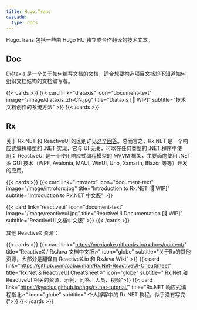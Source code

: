```yaml
---
title: Hugo.Trans
cascade:
  type: docs
---
```


Hugo.Trans 包括一些由 Hugo HU 独立或合作翻译的技术文本。

## Doc

Diátaxis 是一个关于如何编写文档的文档，适合想要构造项目文档却不知道如何组织文档结构的文档编写者。

{{< cards >}}
  {{< card
  link="diataxis"
  icon="document-text"
  image="/image/diataxis_zh-CN.jpg"
  title="Diátaxis [🚧 WIP]"
  subtitle="技术文档创作的系统方法" >}}
{{< /cards >}}

## Rx

关于 Rx.NET 和 ReactiveUI 的区别详见[这个回答](https://stackoverflow.com/questions/34727584/reactiveui-rxui-vs-reactive-extensions)。总而言之，Rx.NET 是一个响应式编程模型的 .NET 实现，它与 UI 无关，可以在任何类型的 .NET 程序中使用； ReactiveUI 是一个使用响应式编程模型的 MVVM 框架，主要面向使用 .NET 系 GUI 技术（WPF, Avalonia, MAUI, WinUI, Uno, Xamarin, Blazor 等等）开发的应用。

{{< cards >}}
  {{< card
  link="introtorx"
  icon="document-text"
  image="/image/introtorx.jpg"
  title="Introduction to Rx.NET [🚧 WIP]"
  subtitle="Introduction to Rx.NET 中文版" >}}

  {{< card
  link="reactiveui"
  icon="document-text"
  image="/image/reactiveui.jpg"
  title="ReactiveUI Documentation [🚧 WIP]"
  subtitle="ReactiveUI 文档中文版" >}}
{{< /cards >}}

其他 ReactiveX 资源：

{{< cards >}}
  {{< card link="https://mcxiaoke.gitbooks.io/rxdocs/content/"
  title="ReactiveX / RxJava 文档中文版↗️" icon="globe"
  subtitle="关于Rx的其他资源，大部分是翻译自 ReactiveX.io 和 RxJava Wiki" >}}
  {{< card link="https://github.com/cabauman/Rx.Net-ReactiveUI-CheatSheet"
  title="Rx.Net & ReactiveUI CheatSheet↗️" icon="globe"
  subtitle=" Rx.Net 和 ReactiveUI 相关的资源、示例、问答、人员、视频">}}
  {{< card link="https://kyocius.github.io/tags/rx.net-tutorial/"
  title="Rx.NET 响应式编程指北↗️" icon="globe"
  subtitle=" 个人博客中的 Rx.NET 教程，似乎没有写完:(">}}
{{< /cards >}}
